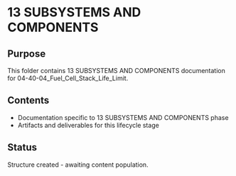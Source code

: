 # 13 SUBSYSTEMS AND COMPONENTS

## Purpose
This folder contains 13 SUBSYSTEMS AND COMPONENTS documentation for 04-40-04_Fuel_Cell_Stack_Life_Limit.

## Contents
- Documentation specific to 13 SUBSYSTEMS AND COMPONENTS phase
- Artifacts and deliverables for this lifecycle stage

## Status
Structure created - awaiting content population.
